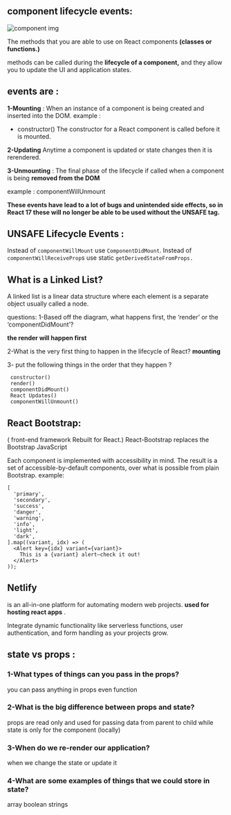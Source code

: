 ## component lifecycle events:
![component img](../img/lifeCycle)

  The methods that you are able to use on React components **(classes or functions.)**

  methods can be called during the **lifecycle of a component,** and they allow you to update the UI and application states.

## events are : 

**1-Mounting** : When an instance of a component is being created and inserted into the DOM.
 example :

* constructor()
The constructor for a React component is called before it is mounted.


**2-Updating** Anytime a component is updated or state changes then it is rerendered.


**3-Unmounting** : The final phase of the lifecycle if called when a component is being **removed from the DOM**

example :  componentWillUnmount

**These events have lead to a lot of bugs and unintended side effects, so in React 17 these will no longer be able to be used without the UNSAFE tag.**


## UNSAFE Lifecycle Events :
Instead of `componentWillMount` use `ComponentDidMount`.
Instead of `componentWillReceiveProp`s use static `getDerivedStateFromProps.`


## What is a Linked List?
A linked list is a linear data structure where each element is a separate object usually called a node. 

questions: 
1-Based off the diagram, what happens first, the ‘render’ or the ‘componentDidMount’? 

**the render will happen first**


2-What is the very first thing to happen in the lifecycle of React?
 **mounting**


 3- put the following things in the order that they happen ?
```
 constructor()
 render()
 componentDidMount()
 React Updates()
 componentWillUnmount()
```

## React Bootstrap:
 ( front-end framework Rebuilt for React.)
React-Bootstrap replaces the Bootstrap JavaScript

Each component is implemented with accessibility in mind. The result is a set of accessible-by-default components, over what is possible from plain Bootstrap.
example:
```
[
  'primary',
  'secondary',
  'success',
  'danger',
  'warning',
  'info',
  'light',
  'dark',
].map((variant, idx) => (
  <Alert key={idx} variant={variant}>
    This is a {variant} alert—check it out!
  </Alert>
));
```

## Netlify

 is an all-in-one platform for automating modern web projects.
 **used for hosting react apps** .

  Integrate dynamic functionality like serverless functions, user authentication, and form handling as your projects grow.




## state vs props : 
### 1-What types of things can you pass in the props?
you can pass anything in props even function 


### 2-What is the big difference between props and state?
props are read only and used for passing data from parent to child 
while state is only for the component (locally)


### 3-When do we re-render our application?
 when we change the state or update it 

### 4-What are some examples of things that we could store in state?
array boolean strings 
